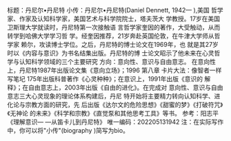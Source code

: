 标题：丹尼尔•丹尼特
小传：丹尼尔•丹尼特(Daniel Dennett, 1942—
),美国
哲学家、作家及认知科学家，美国艺术与科学院院士，塔夫茨大
学教授。17岁在美国卫斯理大学就读时，丹尼特第一次接触语
言哲学家奎因的著作，大受触动，从而转学到哈佛大学学习哲
学。经奎因推荐，21岁奔赴英国伦敦，在牛津大学师从哲学家
赖尔，攻读博士学位。之后，丹尼特的博士论文在1969年，也
就是其27岁时以《内容与意识》为书名结集出版。丹尼特的博
士论文昭示了他未来在心灵哲学与认知科学领域的三个主要研究
方向：意向性、意识与自由意志。
在意向性上，丹尼特1987年出版论文集《意向立场》；1996
第八章
卡片大法：像智者一样写笔圮
175年出版科普著作《心灵种种》；在意识上，1991年出版《意识的
解释》；在自由意志上，2003年出版《自由的进化》。在完成对
意向性、意识与自由意志三大心灵现象的理论体系构建后，丹尼
特开始将主要精力转向认知科学、进化论与宗教方面的研究，先
后出版《达尔文的危险思想》《甜蜜的梦》《打破符咒》《无神论
的未来》《科学和宗教》《直觉泵和其他思考工具》等书。
参考：阳志平《理解意识—
—从笛卡儿到丹尼特》
唯一编码：202205131942
注：在实际写作中，你可以将"小传"(biography )简写为bio。